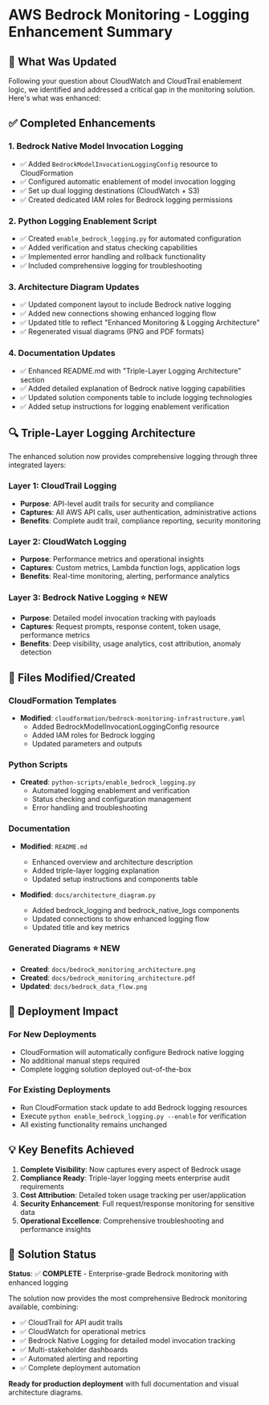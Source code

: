 # AWS Bedrock Monitoring - Logging Enhancement Summary

## 🎯 What Was Updated

Following your question about CloudWatch and CloudTrail enablement logic, we identified and addressed a critical gap in the monitoring solution. Here's what was enhanced:

## ✅ Completed Enhancements

### 1. **Bedrock Native Model Invocation Logging**
- ✅ Added `BedrockModelInvocationLoggingConfig` resource to CloudFormation
- ✅ Configured automatic enablement of model invocation logging
- ✅ Set up dual logging destinations (CloudWatch + S3)
- ✅ Created dedicated IAM roles for Bedrock logging permissions

### 2. **Python Logging Enablement Script**
- ✅ Created `enable_bedrock_logging.py` for automated configuration
- ✅ Added verification and status checking capabilities
- ✅ Implemented error handling and rollback functionality
- ✅ Included comprehensive logging for troubleshooting

### 3. **Architecture Diagram Updates**
- ✅ Updated component layout to include Bedrock native logging
- ✅ Added new connections showing enhanced logging flow
- ✅ Updated title to reflect "Enhanced Monitoring & Logging Architecture"
- ✅ Regenerated visual diagrams (PNG and PDF formats)

### 4. **Documentation Updates**
- ✅ Enhanced README.md with "Triple-Layer Logging Architecture" section
- ✅ Added detailed explanation of Bedrock native logging capabilities
- ✅ Updated solution components table to include logging technologies
- ✅ Added setup instructions for logging enablement verification

## 🔍 Triple-Layer Logging Architecture

The enhanced solution now provides comprehensive logging through three integrated layers:

### Layer 1: CloudTrail Logging
- **Purpose**: API-level audit trails for security and compliance
- **Captures**: All AWS API calls, user authentication, administrative actions
- **Benefits**: Complete audit trail, compliance reporting, security monitoring

### Layer 2: CloudWatch Logging  
- **Purpose**: Performance metrics and operational insights
- **Captures**: Custom metrics, Lambda function logs, application logs
- **Benefits**: Real-time monitoring, alerting, performance analytics

### Layer 3: Bedrock Native Logging ⭐ **NEW**
- **Purpose**: Detailed model invocation tracking with payloads
- **Captures**: Request prompts, response content, token usage, performance metrics
- **Benefits**: Deep visibility, usage analytics, cost attribution, anomaly detection

## 📁 Files Modified/Created

### CloudFormation Templates
- **Modified**: `cloudformation/bedrock-monitoring-infrastructure.yaml`
  - Added BedrockModelInvocationLoggingConfig resource
  - Added IAM roles for Bedrock logging
  - Updated parameters and outputs

### Python Scripts  
- **Created**: `python-scripts/enable_bedrock_logging.py`
  - Automated logging enablement and verification
  - Status checking and configuration management
  - Error handling and troubleshooting

### Documentation
- **Modified**: `README.md`
  - Enhanced overview and architecture description
  - Added triple-layer logging explanation
  - Updated setup instructions and components table

- **Modified**: `docs/architecture_diagram.py`
  - Added bedrock_logging and bedrock_native_logs components
  - Updated connections to show enhanced logging flow
  - Updated title and key metrics

### Generated Diagrams ⭐ **NEW**
- **Created**: `docs/bedrock_monitoring_architecture.png`
- **Created**: `docs/bedrock_monitoring_architecture.pdf`
- **Updated**: `docs/bedrock_data_flow.png`

## 🚀 Deployment Impact

### For New Deployments
- CloudFormation will automatically configure Bedrock native logging
- No additional manual steps required
- Complete logging solution deployed out-of-the-box

### For Existing Deployments
- Run CloudFormation stack update to add Bedrock logging resources
- Execute `python enable_bedrock_logging.py --enable` for verification
- All existing functionality remains unchanged

## 💡 Key Benefits Achieved

1. **Complete Visibility**: Now captures every aspect of Bedrock usage
2. **Compliance Ready**: Triple-layer logging meets enterprise audit requirements  
3. **Cost Attribution**: Detailed token usage tracking per user/application
4. **Security Enhancement**: Full request/response monitoring for sensitive data
5. **Operational Excellence**: Comprehensive troubleshooting and performance insights

## 🎉 Solution Status

**Status**: ✅ **COMPLETE** - Enterprise-grade Bedrock monitoring with enhanced logging

The solution now provides the most comprehensive Bedrock monitoring available, combining:
- ✅ CloudTrail for API audit trails
- ✅ CloudWatch for operational metrics  
- ✅ Bedrock Native Logging for detailed model invocation tracking
- ✅ Multi-stakeholder dashboards
- ✅ Automated alerting and reporting
- ✅ Complete deployment automation

**Ready for production deployment** with full documentation and visual architecture diagrams.
